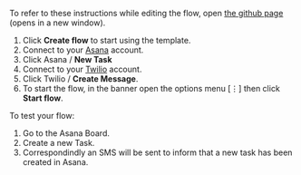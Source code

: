 To refer to these instructions while editing the flow, open [the github page](https://github.com/ot4i/app-connect-templates/blob/master/resources/markdown/Send%20an%20SMS%20message%20when%20a%20new%20task%20is%20created%20in%20Asana_instructions.md) (opens in a new window).




1. Click **Create flow** to start using the template.
2. Connect to your [Asana](https://ibm.biz/acasana) account.
3. Click Asana / **New Task**
4. Connect to your [Twilio](https://ibm.biz/actwilio) account.
5. Click Twilio / **Create Message**.
6. To start the flow, in the banner open the options menu [⋮] then click **Start flow**.

To test your flow:
1. Go to the Asana Board.
2. Create a new Task.
3. Correspondindly an SMS will be sent to inform that a new task has been created in Asana.
